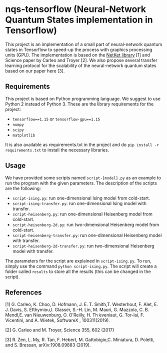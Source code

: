# nqs-tensorflow (Neural-Network Quantum States implementation in Tensorflow)

This project is an implementation of a small part of neural-network quantum states in Tensorflow to speed-up the process with graphics processing units (GPU). The implementation is based on the [NetKet library](https://www.netket.org/index.html) [1] and Science paper by Carleo and Troyer [2]. We also propose several transfer learning protocol for the scalability of the neural-network quantum states based on our paper here [3].

## Requirements
This project is based on Python programming language. We suggest  to use Python 2 instead of Python 3.
These are the library requirements for the project:
* `tensorflow==1.15` or `tensorflow-gpu==1.15`
* `numpy`
* `scipy`
* `matplotlib`

It is also available as requirements.txt in the project and do
``pip install -r requirements.txt``
to install the necessary libraries.

## Usage
We have provided some scripts named ``script-[model].py`` as an example to run the program with the given parameters. The description of the scripts are the following:
* ``script-ising.py``: run one-dimensional Ising model from cold-start.
* ``script-ising-transfer.py``: run one-dimensional Ising model with transfer.
* ``script-heisenberg.py``: run one-dimensional Heisenberg model from cold-start.
* ``script-heisenberg-2d.py``: run two-dimensional Heisenberg model from cold-start.
* ``script-heisenberg-transfer.py``: run one-dimensional Heisenberg model with transfer.
* ``script-heisenberg-2d-transfer.py``: run two-dimensional Heisenberg model with transfer.

The parameters for the script are explained in ``script-ising.py``. To run, simply use the command ``python script-ising.py``. The script will create a folder called `results` to store all the results (this can be changed in the script). 


## References
[1] G.  Carleo,   K.  Choo,   D.  Hofmann,   J.  E.  T.  Smith,T.  Westerhout,  F.  Alet,  E.  J.  Davis,  S.  Efthymiou,I. Glasser, S.-H. Lin, M. Mauri, G. Mazzola, C. B. Mendl,E. van Nieuwenburg, O. O’Reilly, H. Th ́eveniaut, G. Tor-lai,  F.  Vicentini,  and  A.  Wietek,  SoftwareX ,  100311(2019).

[2] G. Carleo and M. Troyer, Science 355, 602 (2017)

[3]  R.  Zen,  L.  My,  R.  Tan,  F.  Hebert,  M.  Gattobigio,C. Miniatura, D. Poletti,  and S. Bressan, arXiv:1908.09883  (2019).
